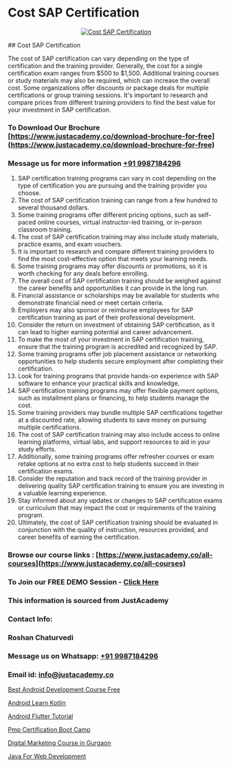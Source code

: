 # Cost SAP Certification

<p align="center">
  <a href="https://justacademy.co/course-detail/sap-abap-on-hana-training">
    <img src="https://justacademy.co/storage2/course_image/1708336814_course_image.png" alt="Cost SAP Certification">
  </a>
</p>
## Cost SAP Certification

The cost of SAP certification can vary depending on the type of certification and the training provider. Generally, the cost for a single certification exam ranges from $500 to $1,500. Additional training courses or study materials may also be required, which can increase the overall cost. Some organizations offer discounts or package deals for multiple certifications or group training sessions. It's important to research and compare prices from different training providers to find the best value for your investment in SAP certification.
### To Download Our Brochure [https://www.justacademy.co/download-brochure-for-free](https://www.justacademy.co/download-brochure-for-free)
### Message us for more information [+91 9987184296](https://api.whatsapp.com/send?phone=919987184296)
1) SAP certification training programs can vary in cost depending on the type of certification you are pursuing and the training provider you choose.
2) The cost of SAP certification training can range from a few hundred to several thousand dollars.
3) Some training programs offer different pricing options, such as self-paced online courses, virtual instructor-led training, or in-person classroom training.
4) The cost of SAP certification training may also include study materials, practice exams, and exam vouchers.
5) It is important to research and compare different training providers to find the most cost-effective option that meets your learning needs.
6) Some training programs may offer discounts or promotions, so it is worth checking for any deals before enrolling.
7) The overall cost of SAP certification training should be weighed against the career benefits and opportunities it can provide in the long run.
8) Financial assistance or scholarships may be available for students who demonstrate financial need or meet certain criteria.
9) Employers may also sponsor or reimburse employees for SAP certification training as part of their professional development.
10) Consider the return on investment of obtaining SAP certification, as it can lead to higher earning potential and career advancement.
11) To make the most of your investment in SAP certification training, ensure that the training program is accredited and recognized by SAP.
12) Some training programs offer job placement assistance or networking opportunities to help students secure employment after completing their certification.
13) Look for training programs that provide hands-on experience with SAP software to enhance your practical skills and knowledge.
14) SAP certification training programs may offer flexible payment options, such as installment plans or financing, to help students manage the cost.
15) Some training providers may bundle multiple SAP certifications together at a discounted rate, allowing students to save money on pursuing multiple certifications.
16) The cost of SAP certification training may also include access to online learning platforms, virtual labs, and support resources to aid in your study efforts.
17) Additionally, some training programs offer refresher courses or exam retake options at no extra cost to help students succeed in their certification exams.
18) Consider the reputation and track record of the training provider in delivering quality SAP certification training to ensure you are investing in a valuable learning experience.
19) Stay informed about any updates or changes to SAP certification exams or curriculum that may impact the cost or requirements of the training program.
20) Ultimately, the cost of SAP certification training should be evaluated in conjunction with the quality of instruction, resources provided, and career benefits of earning the certification.

### Browse our course links : [https://www.justacademy.co/all-courses](https://www.justacademy.co/all-courses) 
### To Join our FREE DEMO Session - [Click Here](https://www.justacademy.co/register-for-course-demo)


### This information is sourced from JustAcademy
### Contact Info:
### Roshan Chaturvedi
### Message us on Whatsapp: [+91 9987184296](https://api.whatsapp.com/send?phone=919987184296)
### Email id: [info@justacademy.co](mailto:info@justacademy.co)
                
[Best Android Development Course Free](https://www.linkedin.com/pulse/best-android-development-course-free-justacademy-bay-area-tq2dc/)

[Android Learn Kotlin](https://www.linkedin.com/pulse/android-learn-kotlin-software-training-sunnyvale-qxnfc/)

[Android Flutter Tutorial](https://medium.com/@justacademytraining/android-flutter-tutorial-38ee368813d2)

[Pmp Certification Boot Camp](https://medium.com/@kumarishimmi99/pmp-certification-boot-camp-7ae86f0bf8d8)

[Digital Marketing Course in Gurgaon](https://justacademyin.github.io/justacademy/digital-marketing-course-in-gurgaon)

[Java For Web Development](https://justacademyin.github.io/justacademy/java-for-web-development)


